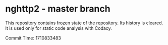 # nghttp2 - master branch

This repository contains frozen state of the repository.
Its history is cleared. It is used only for static code
analysis with Codacy.

Commit Time: 1710833483